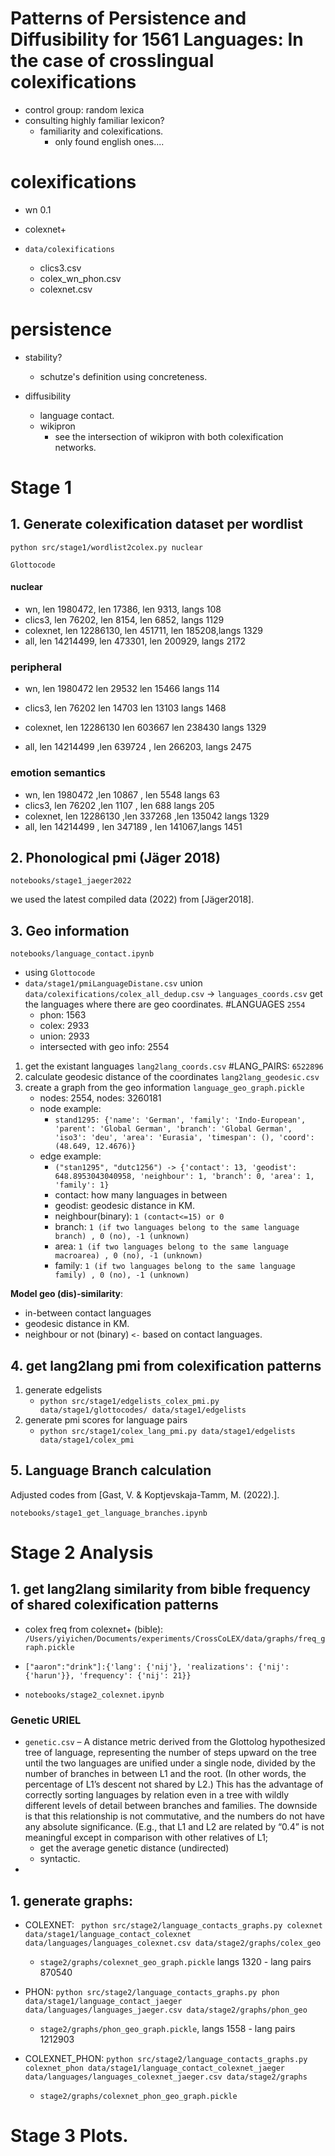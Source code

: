 # Patterns of Persistence and Diffusibility for 1561 Languages: In the case of crosslingual colexifications

- control group: random lexica
- consulting highly familiar lexicon?
    - familiarity and colexifications.
        - only found english ones....

# colexifications

- wn 0.1
- colexnet+

- `data/colexifications`
    - clics3.csv
    - colex_wn_phon.csv
    - colexnet.csv

# persistence

- stability?
    - schutze's definition using concreteness.

- diffusibility
    - language contact.
    - wikipron
        - see the intersection of wikipron with both colexification networks.

# Stage 1

## 1. Generate colexification dataset per wordlist


`python src/stage1/wordlist2colex.py nuclear`

`Glottocode`

#### nuclear

- wn, len 1980472,
  len 17386,
  len 9313, langs 108
- clics3, len 76202,
  len 8154,
  len 6852, langs 1129
- colexnet, len 12286130,
  len 451711,
  len 185208,langs 1329
- all, len 14214499, len 473301, len 200929, langs 2172

### peripheral

- wn, len 1980472
  len 29532
  len 15466 langs 114
- clics3, len 76202
  len 14703
  len 13103 langs 1468
- colexnet, len 12286130
  len 603667
  len 238430 langs 1329

- all, len 14214499 ,len 639724 , len 266203, langs 2475

### emotion semantics

- wn, len 1980472 ,len 10867 , len 5548 langs 63
- clics3, len 76202 ,len 1107 , len 688 langs 205
- colexnet, len 12286130 ,len 337268 ,len 135042 langs 1329
- all, len 14214499 , len 347189 , len 141067,langs 1451



## 2. Phonological pmi (Jäger 2018)

`notebooks/stage1_jaeger2022`

we used the latest compiled data (2022) from [Jäger2018].

## 3. Geo information

`notebooks/language_contact.ipynb`

- using `Glottocode`
- `data/stage1/pmiLanguageDistane.csv` union `data/colexifications/colex_all_dedup.csv` -> `languages_coords.csv` get
  the languages where there are geo coordinates.
  #LANGUAGES `2554`
    - phon: 1563
    - colex: 2933
    - union: 2933
    - intersected with geo info: 2554


1. get the existant languages `lang2lang_coords.csv` #LANG_PAIRS: `6522896`
2. calculate geodesic distance of the coordinates `lang2lang_geodesic.csv`
3. create a graph from the geo information `language_geo_graph.pickle`
    - nodes: 2554, nodes: 3260181
    - node example:
        - `stand1295: {'name': 'German',
          'family': 'Indo-European',
          'parent': 'Global German',
          'branch': 'Global German',
          'iso3': 'deu',
          'area': 'Eurasia',
          'timespan': (),
          'coord': (48.649, 12.4676)} `
    - edge example:
        - `("stan1295", "dutc1256") ->
          {'contact': 13,
          'geodist': 648.8953043040958,
          'neighbour': 1,
          'branch': 0,
          'area': 1,
          'family': 1}`
        - contact: how many languages in between
        - geodist: geodesic distance in KM.
        - neighbour(binary): `1 (contact<=15) or 0`
        - branch: `1 (if two languages belong to the same language branch) , 0 (no), -1 (unknown)`
        - area: `1 (if two languages belong to the same language macroarea) , 0 (no), -1 (unknown)`
        - family: `1 (if two languages belong to the same language family) , 0 (no), -1 (unknown)`

__Model geo (dis)-similarity__:

- in-between contact languages
- geodesic distance in KM.
- neighbour or not (binary) `<-` based on contact languages.






## 4. get lang2lang pmi from colexification patterns

1. generate edgelists
    - `python src/stage1/edgelists_colex_pmi.py data/stage1/glottocodes/ data/stage1/edgelists`
2. generate pmi scores for language pairs
    - `python src/stage1/colex_lang_pmi.py data/stage1/edgelists data/stage1/colex_pmi`

## 5. Language Branch calculation

Adjusted codes from [Gast, V. & Koptjevskaja-Tamm, M. (2022).].

`notebooks/stage1_get_language_branches.ipynb`

# Stage 2 Analysis

## 1. get lang2lang similarity from bible frequency of shared colexification patterns

- colex freq from colexnet+ (bible): `/Users/yiyichen/Documents/experiments/CrossCoLEX/data/graphs/freq_graph.pickle`
- `["aaron":"drink"]:{'lang': {'nij'}, 'realizations': {'nij': {'harun'}}, 'frequency': {'nij': 21}}`



- `notebooks/stage2_colexnet.ipynb`

### Genetic URIEL

- `genetic.csv` – A distance metric derived from the Glottolog hypothesized tree of language, representing the number of
  steps upward on the tree until the two languages are unified under a single node, divided by the number of branches in
  between L1 and the root. (In other words, the percentage of L1’s descent not shared by L2.) This has the advantage of
  correctly sorting languages by relation even in a tree with wildly different levels of detail between branches and
  families. The downside is that this relationship is not commutative, and the numbers do not have any absolute
  significance. (E.g., that L1 and L2 are related by “0.4” is not meaningful except in comparison with other relatives
  of L1;
  - get the average genetic distance (undirected)
  - syntactic.
- 

## 1. generate graphs:

- COLEXNET:
` python src/stage2/language_contacts_graphs.py colexnet data/stage1/language_contact_colexnet data/languages/languages_colexnet.csv data/stage2/graphs/colex_geo`
    - `stage2/graphs/colexnet_geo_graph.pickle`   langs 1320 - lang pairs 870540

- PHON:
`python src/stage2/language_contacts_graphs.py phon data/stage1/language_contact_jaeger data/languages/languages_jaeger.csv data/stage2/graphs/phon_geo `
  - `stage2/graphs/phon_geo_graph.pickle`, langs 1558 - lang pairs 1212903
- COLEXNET_PHON: 
`python src/stage2/language_contacts_graphs.py colexnet_phon data/stage1/language_contact_colexnet_jaeger data/languages/languages_colexnet_jaeger.csv data/stage2/graphs`
  - `stage2/graphs/colexnet_phon_geo_graph.pickle`

  

# Stage 3 Plots.


